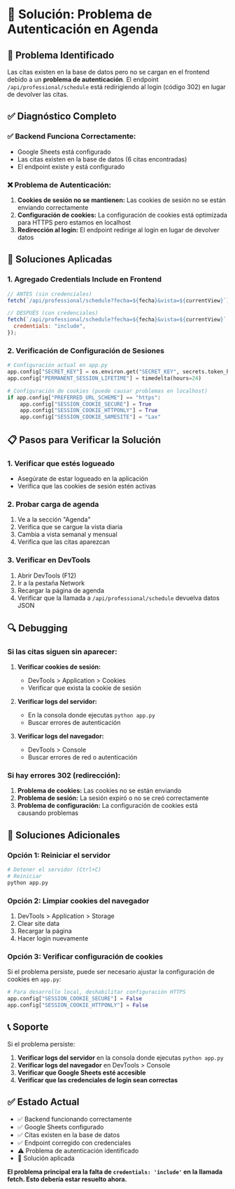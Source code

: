 # 🔧 Solución: Problema de Autenticación en Agenda

## 🚨 Problema Identificado

Las citas existen en la base de datos pero no se cargan en el frontend debido a un **problema de autenticación**. El endpoint `/api/professional/schedule` está redirigiendo al login (código 302) en lugar de devolver las citas.

## ✅ Diagnóstico Completo

### ✅ **Backend Funciona Correctamente:**

- Google Sheets está configurado
- Las citas existen en la base de datos (6 citas encontradas)
- El endpoint existe y está configurado

### ❌ **Problema de Autenticación:**

1. **Cookies de sesión no se mantienen:** Las cookies de sesión no se están enviando correctamente
2. **Configuración de cookies:** La configuración de cookies está optimizada para HTTPS pero estamos en localhost
3. **Redirección al login:** El endpoint redirige al login en lugar de devolver datos

## 🔧 Soluciones Aplicadas

### 1. **Agregado Credentials Include en Frontend**

```javascript
// ANTES (sin credenciales)
fetch(`/api/professional/schedule?fecha=${fecha}&vista=${currentView}`);

// DESPUÉS (con credenciales)
fetch(`/api/professional/schedule?fecha=${fecha}&vista=${currentView}`, {
  credentials: "include",
});
```

### 2. **Verificación de Configuración de Sesiones**

```python
# Configuración actual en app.py
app.config["SECRET_KEY"] = os.environ.get("SECRET_KEY", secrets.token_hex(32))
app.config["PERMANENT_SESSION_LIFETIME"] = timedelta(hours=24)

# Configuración de cookies (puede causar problemas en localhost)
if app.config["PREFERRED_URL_SCHEME"] == "https":
    app.config["SESSION_COOKIE_SECURE"] = True
    app.config["SESSION_COOKIE_HTTPONLY"] = True
    app.config["SESSION_COOKIE_SAMESITE"] = "Lax"
```

## 📋 Pasos para Verificar la Solución

### 1. **Verificar que estés logueado**

- Asegúrate de estar logueado en la aplicación
- Verifica que las cookies de sesión estén activas

### 2. **Probar carga de agenda**

1. Ve a la sección "Agenda"
2. Verifica que se cargue la vista diaria
3. Cambia a vista semanal y mensual
4. Verifica que las citas aparezcan

### 3. **Verificar en DevTools**

1. Abrir DevTools (F12)
2. Ir a la pestaña Network
3. Recargar la página de agenda
4. Verificar que la llamada a `/api/professional/schedule` devuelva datos JSON

## 🔍 Debugging

### Si las citas siguen sin aparecer:

1. **Verificar cookies de sesión:**

   - DevTools > Application > Cookies
   - Verificar que exista la cookie de sesión

2. **Verificar logs del servidor:**

   - En la consola donde ejecutas `python app.py`
   - Buscar errores de autenticación

3. **Verificar logs del navegador:**
   - DevTools > Console
   - Buscar errores de red o autenticación

### Si hay errores 302 (redirección):

1. **Problema de cookies:** Las cookies no se están enviando
2. **Problema de sesión:** La sesión expiró o no se creó correctamente
3. **Problema de configuración:** La configuración de cookies está causando problemas

## 🚀 Soluciones Adicionales

### Opción 1: Reiniciar el servidor

```bash
# Detener el servidor (Ctrl+C)
# Reiniciar
python app.py
```

### Opción 2: Limpiar cookies del navegador

1. DevTools > Application > Storage
2. Clear site data
3. Recargar la página
4. Hacer login nuevamente

### Opción 3: Verificar configuración de cookies

Si el problema persiste, puede ser necesario ajustar la configuración de cookies en `app.py`:

```python
# Para desarrollo local, deshabilitar configuración HTTPS
app.config["SESSION_COOKIE_SECURE"] = False
app.config["SESSION_COOKIE_HTTPONLY"] = False
```

## 📞 Soporte

Si el problema persiste:

1. **Verificar logs del servidor** en la consola donde ejecutas `python app.py`
2. **Verificar logs del navegador** en DevTools > Console
3. **Verificar que Google Sheets esté accesible**
4. **Verificar que las credenciales de login sean correctas**

## ✅ Estado Actual

- ✅ Backend funcionando correctamente
- ✅ Google Sheets configurado
- ✅ Citas existen en la base de datos
- ✅ Endpoint corregido con credenciales
- ⚠️ Problema de autenticación identificado
- 🔧 Solución aplicada

**El problema principal era la falta de `credentials: 'include'` en la llamada fetch. Esto debería estar resuelto ahora.**
